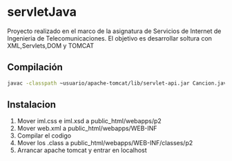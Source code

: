 # servletJava
Proyecto realizado en el marco de la asignatura de Servicios de Internet de Ingenieria de Telecomunicaciones. El objetivo es desarrollar soltura con XML,Servlets,DOM y TOMCAT

## Compilación

```bash
javac -classpath ~usuario/apache-tomcat/lib/servlet-api.jar Cancion.java Disco.java Sint143P2.java
```

## Instalacion

<ol>
<li> Mover iml.css e iml.xsd a public_html/webapps/p2 
<li> Mover web.xml a public_html/webapps/WEB-INF
<li> Compilar el codigo
<li> Mover los .class a public_html/webapps/WEB-INF/classes/p2
<li> Arrancar apache tomcat y entrar en localhost
</ol>


